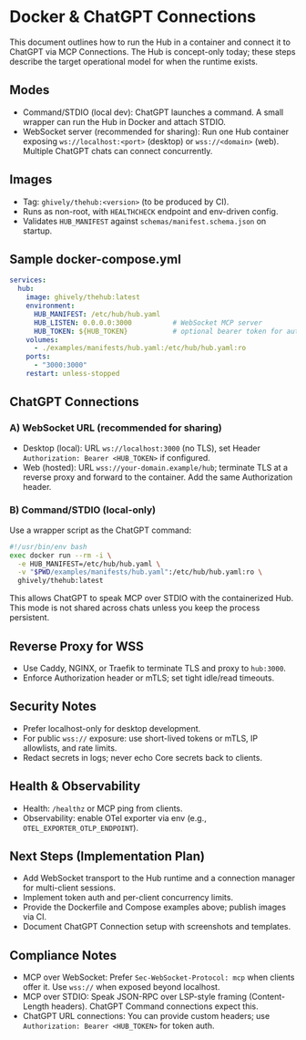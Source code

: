 # Docker & ChatGPT Connections

This document outlines how to run the Hub in a container and connect it to ChatGPT via MCP Connections. The Hub is concept-only today; these steps describe the target operational model for when the runtime exists.

## Modes
- Command/STDIO (local dev): ChatGPT launches a command. A small wrapper can run the Hub in Docker and attach STDIO.
- WebSocket server (recommended for sharing): Run one Hub container exposing `ws://localhost:<port>` (desktop) or `wss://<domain>` (web). Multiple ChatGPT chats can connect concurrently.

## Images
- Tag: `ghively/thehub:<version>` (to be produced by CI).
- Runs as non-root, with `HEALTHCHECK` endpoint and env-driven config.
- Validates `HUB_MANIFEST` against `schemas/manifest.schema.json` on startup.

## Sample docker-compose.yml
```yaml
services:
  hub:
    image: ghively/thehub:latest
    environment:
      HUB_MANIFEST: /etc/hub/hub.yaml
      HUB_LISTEN: 0.0.0.0:3000          # WebSocket MCP server
      HUB_TOKEN: ${HUB_TOKEN}           # optional bearer token for auth
    volumes:
      - ./examples/manifests/hub.yaml:/etc/hub/hub.yaml:ro
    ports:
      - "3000:3000"
    restart: unless-stopped
```

## ChatGPT Connections

### A) WebSocket URL (recommended for sharing)
- Desktop (local): URL `ws://localhost:3000` (no TLS), set Header `Authorization: Bearer <HUB_TOKEN>` if configured.
- Web (hosted): URL `wss://your-domain.example/hub`; terminate TLS at a reverse proxy and forward to the container. Add the same Authorization header.

### B) Command/STDIO (local-only)
Use a wrapper script as the ChatGPT command:
```bash
#!/usr/bin/env bash
exec docker run --rm -i \
  -e HUB_MANIFEST=/etc/hub/hub.yaml \
  -v "$PWD/examples/manifests/hub.yaml":/etc/hub/hub.yaml:ro \
  ghively/thehub:latest
```
This allows ChatGPT to speak MCP over STDIO with the containerized Hub. This mode is not shared across chats unless you keep the process persistent.

## Reverse Proxy for WSS
- Use Caddy, NGINX, or Traefik to terminate TLS and proxy to `hub:3000`.
- Enforce Authorization header or mTLS; set tight idle/read timeouts.

## Security Notes
- Prefer localhost-only for desktop development.
- For public `wss://` exposure: use short-lived tokens or mTLS, IP allowlists, and rate limits.
- Redact secrets in logs; never echo Core secrets back to clients.

## Health & Observability
- Health: `/healthz` or MCP ping from clients.
- Observability: enable OTel exporter via env (e.g., `OTEL_EXPORTER_OTLP_ENDPOINT`).

## Next Steps (Implementation Plan)
- Add WebSocket transport to the Hub runtime and a connection manager for multi-client sessions.
- Implement token auth and per-client concurrency limits.
- Provide the Dockerfile and Compose examples above; publish images via CI.
- Document ChatGPT Connection setup with screenshots and templates.

## Compliance Notes
- MCP over WebSocket: Prefer `Sec-WebSocket-Protocol: mcp` when clients offer it. Use `wss://` when exposed beyond localhost.
- MCP over STDIO: Speak JSON-RPC over LSP-style framing (Content-Length headers). ChatGPT Command connections expect this.
- ChatGPT URL connections: You can provide custom headers; use `Authorization: Bearer <HUB_TOKEN>` for token auth.
